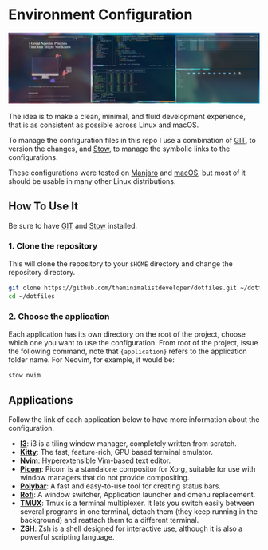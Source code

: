 # Environment Configuration

![Environment on Manjaro with i3 gaps](./screenshot.png)

The idea is to make a clean, minimal, and fluid development experience, that is as consistent as possible across Linux and macOS.

To manage the configuration files in this repo I use a combination of [GIT](https://git-scm.com/), to version the changes, and [Stow](https://www.gnu.org/software/stow/), to manage the symbolic links to the configurations.

These configurations were tested on [Manjaro](https://manjaro.org/) and [macOS](https://www.apple.com/de/macos/monterey/), but most of it should be usable in many other Linux distributions.

## How To Use It
Be sure to have [GIT](https://git-scm.com/) and [Stow](https://www.gnu.org/software/stow/) installed.

### 1. Clone the repository
This will clone the repository to your `$HOME` directory and change the repository directory.

```bash
git clone https://github.com/theminimalistdeveloper/dotfiles.git ~/dotfiles
cd ~/dotfiles
```
### 2. Choose the application
Each application has its own directory on the root of the project, choose which one you want to use the configuration.
From root of the project, issue the following command, note that `{application}` refers to the application folder name.
For Neovim, for example, it would be:

```bash
stow nvim
```

## Applications
Follow the link of each application below to have more information about the configuration.

* **[I3](https://github.com/theminimalistdeveloper/dotfiles/tree/main/i3)**: i3 is a tiling window manager, completely written from scratch.
* **[Kitty](https://github.com/theminimalistdeveloper/dotfiles/tree/main/kitty)**: The fast, feature-rich, GPU based terminal emulator.
* **[Nvim](https://github.com/theminimalistdeveloper/dotfiles/tree/main/nvim)**: Hyperextensible Vim-based text editor.
* **[Picom](https://github.com/theminimalistdeveloper/dotfiles/tree/main/picom)**: Picom is a standalone compositor for Xorg, suitable for use with window managers that do not provide compositing.
* **[Polybar](https://github.com/theminimalistdeveloper/dotfiles/tree/main/polybar)**: A fast and easy-to-use tool for creating status bars.
* **[Rofi](https://github.com/theminimalistdeveloper/dotfiles/tree/main/rofi)**: A window switcher, Application launcher and dmenu replacement.
* **[TMUX](https://github.com/theminimalistdeveloper/dotfiles/tree/main/tmux)**: Tmux is a terminal multiplexer. It lets you switch easily between several programs in one terminal, detach them (they keep running in the background) and reattach them to a different terminal.
* **[ZSH](https://github.com/theminimalistdeveloper/dotfiles/tree/main/zsh)**: Zsh is a shell designed for interactive use, although it is also a powerful scripting language.
